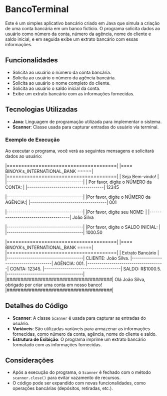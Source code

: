 # BancoTerminal

Este é um simples aplicativo bancário criado em Java que simula a criação de uma conta bancária em um banco fictício. O programa solicita dados ao usuário como número da conta, número da agência, nome do cliente e saldo inicial, e em seguida exibe um extrato bancário com essas informações.

## Funcionalidades

- Solicita ao usuário o número da conta bancária.
- Solicita ao usuário o número da agência bancária.
- Solicita ao usuário o nome completo do cliente.
- Solicita ao usuário o saldo inicial da conta.
- Exibe um extrato bancário com as informações fornecidas.

## Tecnologias Utilizadas

- **Java**: Linguagem de programação utilizada para implementar o sistema.
- **Scanner**: Classe usada para capturar entradas do usuário via terminal.

### Exemplo de Execução

Ao executar o programa, você verá as seguintes mensagens e solicitará dados ao usuário:

|======================================|
|==== BINOYA's_INTERNATIONAL_BANK =====|
|======================================|
|           Seja Bem-vindo!            |
|--------------------------------------|
| Por favor, digite o NÚMERO da CONTA: |
|--------------------------------------|
12345

|--------------------------------------|
|Por favor, digite o NÚMERO da AGÊNCIA:|
|--------------------------------------|
001

|--------------------------------------|
|Por favor, digite seu NOME:           |
|--------------------------------------|
João Silva

|--------------------------------------|
|Por favor, digite o SALDO INICIAL:    |
|--------------------------------------|
1000.50

|======================================|
|==== BINOYA's_INTERNATIONAL_BANK =====|
|======================================|
|           Extrato Bancário           |
|--------------------------------------|
 CLIENTE: João Silva.
|--------------------------------------|
 AGÊNCIA: 001.
|--------------------------------------|
 CONTA: 12345.
|--------------------------------------|
 SALDO: R$1000.5.
|--------------------------------------|
|######################################|
 Olá João Silva, obrigado por criar uma 
 conta em nosso banco!
|######################################|


## Detalhes do Código

- **Scanner**: A classe `Scanner` é usada para capturar as entradas do usuário.
- **Variáveis**: São utilizadas variáveis para armazenar as informações fornecidas, como número da conta, agência, nome do cliente e saldo.
- **Estrutura de Exibição**: O programa imprime um extrato bancário formatado com as informações fornecidas.

## Considerações

- Após a execução do programa, o `Scanner` é fechado com o método `scanner.close()` para evitar vazamento de recursos.
- O código pode ser expandido com novas funcionalidades, como operações bancárias (depósitos, retiradas, etc.).